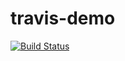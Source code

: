# travis-demo

[![Build Status](https://travis-ci.org/matz3/travis-demo.svg?branch=master)](https://travis-ci.org/matz3/travis-demo)
